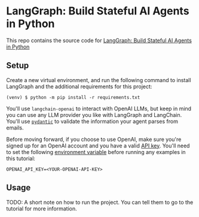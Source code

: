 # LangGraph: Build Stateful AI Agents in Python

This repo contains the source code for [LangGraph: Build Stateful AI Agents in Python](https://realpython.com/langgraph-build-stateful-ai-agents-in-python/)

## Setup

Create a new virtual environment, and run the following command to install LangGraph and the additional requirements for this project:

```console
(venv) $ python -m pip install -r requirements.txt
```

You'll use `langchain-openai` to interact with OpenAI LLMs, but keep in mind you can use any LLM provider you like with LangGraph and LangChain. You'll use [`pydantic`](https://realpython.com/python-pydantic/) to validate the information your agent parses from emails.

Before moving forward, if you choose to use OpenAI, make sure you're signed up for an OpenAI account and you have a valid [API key](https://openai.com/api/). You'll need to set the following [environment variable](https://en.wikipedia.org/wiki/Environment_variable) before running any examples in this tutorial:

```dotenv
OPENAI_API_KEY=<YOUR-OPENAI-API-KEY>
```

## Usage

TODO: A short note on how to run the project. You can tell them to go to the tutorial for more information.
